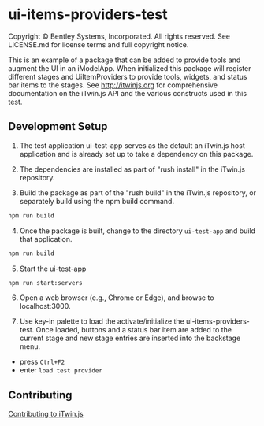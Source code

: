 # ui-items-providers-test

Copyright © Bentley Systems, Incorporated. All rights reserved. See LICENSE.md for license terms and full copyright notice.

This is an example of a package that can be added to provide tools and augment the UI in an iModelApp. When initialized this package will register different stages and UiItemProviders to provide tools, widgets, and status bar items to the stages. See <http://itwinjs.org> for comprehensive documentation on the iTwin.js API and the various constructs used in this test.

## Development Setup

1. The test application ui-test-app serves as the default an iTwin.js host application and is already set up to take a dependency on this package.

2. The dependencies are installed as part of "rush install" in the iTwin.js repository.

3. Build the package as part of the "rush build" in the iTwin.js repository, or separately build using the npm build command.

  ```sh
  npm run build
  ```

4. Once the package is built, change to the directory `ui-test-app` and build that application.

  ```sh
  npm run build
  ```

5. Start the ui-test-app

  ```sh
  npm run start:servers
  ```

6. Open a web browser (e.g., Chrome or Edge), and browse to localhost:3000.

7. Use key-in palette to load the activate/initialize the ui-items-providers-test. Once loaded, buttons and a status bar item are added to the current stage and new stage entries are inserted into the backstage menu.

- press `Ctrl+F2`
- enter `load test provider`

## Contributing

[Contributing to iTwin.js](https://github.com/iTwin/itwinjs-core/blob/master/CONTRIBUTING.md)
